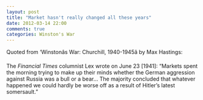 ```yaml
---
layout: post
title: "Market hasn't really changed all these years"
date: 2012-03-14 22:00
comments: true
categories: Winston's War
---
```


Quoted from ‘Winstonâs War: Churchill, 1940-1945â by Max Hastings:


The *Financial Times* columnist Lex wrote on June 23 [1941]: “Markets spent the morning trying to make up their minds whether the German aggression against Russia was a bull or a bear… The majority concluded that whatever happened we could hardly be worse off as a result of Hitler’s latest somersault.”

